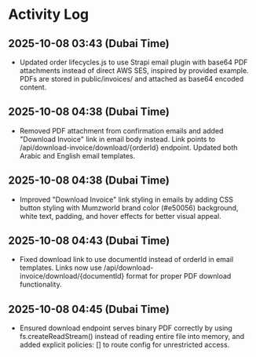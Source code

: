 # Activity Log

## 2025-10-08 03:43 (Dubai Time)
- Updated order lifecycles.js to use Strapi email plugin with base64 PDF attachments instead of direct AWS SES, inspired by provided example. PDFs are stored in public/invoices/ and attached as base64 encoded content.

## 2025-10-08 04:38 (Dubai Time)
- Removed PDF attachment from confirmation emails and added "Download Invoice" link in email body instead. Link points to /api/download-invoice/download/{orderId} endpoint. Updated both Arabic and English email templates.

## 2025-10-08 04:38 (Dubai Time)
- Improved "Download Invoice" link styling in emails by adding CSS button styling with Mumzworld brand color (#e50056) background, white text, padding, and hover effects for better visual appeal.

## 2025-10-08 04:43 (Dubai Time)
- Fixed download link to use documentId instead of orderId in email templates. Links now use /api/download-invoice/download/{documentId} format for proper PDF download functionality.

## 2025-10-08 04:45 (Dubai Time)
- Ensured download endpoint serves binary PDF correctly by using fs.createReadStream() instead of reading entire file into memory, and added explicit policies: [] to route config for unrestricted access.